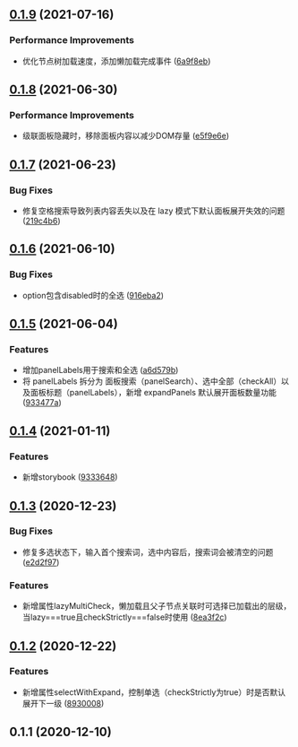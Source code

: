 ## [0.1.9](https://github.com/vueblocks/elp-cascader/compare/v0.1.8...v0.1.9) (2021-07-16)


### Performance Improvements

* 优化节点树加载速度，添加懒加载完成事件 ([6a9f8eb](https://github.com/vueblocks/elp-cascader/commit/6a9f8eb1267583d570b62fa1d5bd5ac2fd164534))



## [0.1.8](https://github.com/vueblocks/elp-cascader/compare/v0.1.7...v0.1.8) (2021-06-30)


### Performance Improvements

* 级联面板隐藏时，移除面板内容以减少DOM存量 ([e5f9e6e](https://github.com/vueblocks/elp-cascader/commit/e5f9e6ea712d77a7a19237b94d302ae6b034baad))



## [0.1.7](https://github.com/vueblocks/elp-cascader/compare/v0.1.6...v0.1.7) (2021-06-23)


### Bug Fixes

* 修复空格搜索导致列表内容丢失以及在 lazy 模式下默认面板展开失效的问题 ([219c4b6](https://github.com/vueblocks/elp-cascader/commit/219c4b67d2597577a7635a8bc380b8511feb9af8))



## [0.1.6](https://github.com/vueblocks/elp-cascader/compare/v0.1.5...v0.1.6) (2021-06-10)


### Bug Fixes

* option包含disabled时的全选 ([916eba2](https://github.com/vueblocks/elp-cascader/commit/916eba2c739d24c254ed148573b071342b2894a4))



## [0.1.5](https://github.com/vueblocks/elp-cascader/compare/v0.1.4...v0.1.5) (2021-06-04)


### Features

*  增加panelLabels用于搜索和全选 ([a6d579b](https://github.com/vueblocks/elp-cascader/commit/a6d579b639f5529f9a4a8b8bd39756664fcbdbb4))
* 将 panelLabels 拆分为 面板搜索（panelSearch）、选中全部（checkAll）以及面板标题（panelLabels），新增 expandPanels 默认展开面板数量功能 ([933477a](https://github.com/vueblocks/elp-cascader/commit/933477a0af6c9e3f9189ffd6964adf01079915d4))



## [0.1.4](https://github.com/vueblocks/elp-cascader/compare/v0.1.3...v0.1.4) (2021-01-11)


### Features

* 新增storybook ([9333648](https://github.com/vueblocks/elp-cascader/commit/93336488f9646e31ba9a46ad46795927c5708394))



## [0.1.3](https://github.com/vueblocks/elp-cascader/compare/v0.1.2...v0.1.3) (2020-12-23)


### Bug Fixes

* 修复多选状态下，输入首个搜索词，选中内容后，搜索词会被清空的问题 ([e2d2f97](https://github.com/vueblocks/elp-cascader/commit/e2d2f97c6cf8d1d4dcc5916eb47abd1e80ba68b9))


### Features

* 新增属性lazyMultiCheck，懒加载且父子节点关联时可选择已加载出的层级，当lazy===true且checkStrictly===false时使用 ([8ea3f2c](https://github.com/vueblocks/elp-cascader/commit/8ea3f2c334fadcd7edc2fe009273fbd64211b7b5))



## [0.1.2](https://github.com/vueblocks/elp-cascader/compare/v0.1.1...v0.1.2) (2020-12-22)


### Features

* 新增属性selectWithExpand，控制单选（checkStrictly为true）时是否默认展开下一级 ([8930008](https://github.com/vueblocks/elp-cascader/commit/893000814c1cb3c9c1a61a43dca2ee0a998d6fcc))



## 0.1.1 (2020-12-10)



